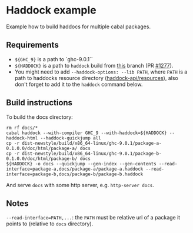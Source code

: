 Haddock example
===============

Example how to build haddocs for multiple cabal packages.

Requirements  
------------

* `${GHC_9}` is a path to `ghc-9.0.1``
* `${HADDOCK}` is a path to `haddock` build from [this](https://github.com/coot/haddock/tree/coot/multiple-packages) branch (PR [#1277](https://github.com/haskell/haddock/pull/1277)).
* You might need to add `--haddock-options: --lib PATH`, where `PATH` is a path
  to haddocks resource directory ([haddock-api/resources](https://github.com/haskell/haddock/tree/ghc-9.0/haddock-api/resources)), also don't forget to add it to the `haddock` command below.


Build instructions
------------------

To build the docs directory:

```
rm rf docs/*
cabal haddock --with-compiler GHC_9 --with-haddock=${HADDOCK} --haddock-html --haddock-quickjump all
cp -r dist-newstyle/build/x86_64-linux/ghc-9.0.1/package-a-0.1.0.0/doc/html/package-a/ docs
cp -r dist-newstyle/build/x86_64-linux/ghc-9.0.1/package-b-0.1.0.0/doc/html/package-b/ docs
${HADDOCK} -o docs --quickjump --gen-index --gen-contents --read-interface=package-a,docs/package-a/package-a.haddock --read-interface=package-b,docs/package-b/package-b.haddock
```

And serve `docs` with some http server, e.g. `http-server docs`.

## Notes

`--read-interface=PATH,...`: the `PATH` must be relative url of a package it points to (relative to `docs` directory).
